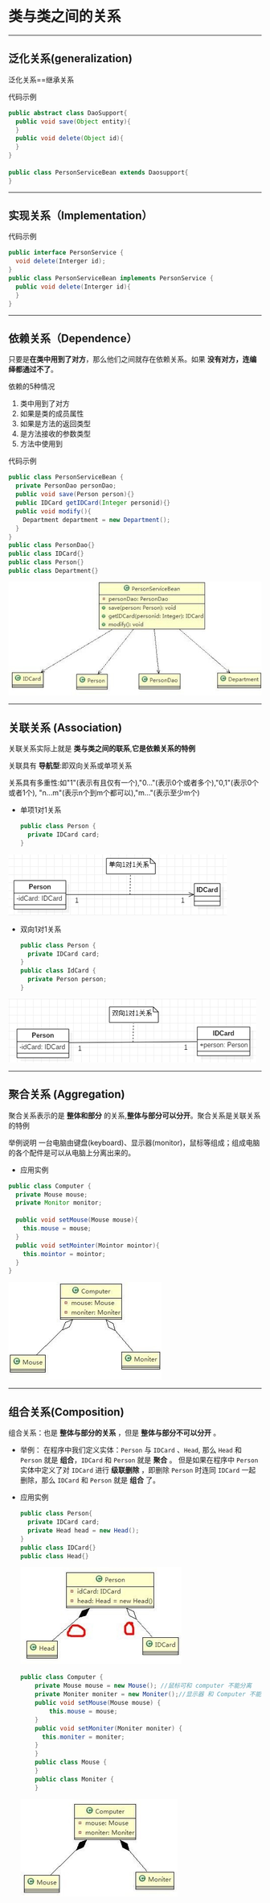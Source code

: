 # 类与类之间的关系
---
## 泛化关系(generalization)
泛化关系==继承关系

代码示例
```java
public abstract class DaoSupport{
  public void save(Object entity){
  }
  public void delete(Object id){
  }
}

public class PersonServiceBean extends Daosupport{
}
```

---
## 实现关系（Implementation）
代码示例
```java
public interface PersonService {
  void delete(Interger id);
}
public class PersonServiceBean implements PersonService {
  public void delete(Interger id){
  }
}
```

---
## 依赖关系（Dependence）
只要是**在类中用到了对方**，那么他们之间就存在依赖关系。如果 **没有对方，连编绎都通过不了**。

依赖的5种情况
  1. 类中用到了对方
  2. 如果是类的成员属性
  3. 如果是方法的返回类型
  4. 是方法接收的参数类型
  5. 方法中使用到

代码示例
```java
public class PersonServiceBean {
  private PersonDao personDao;
  public void save(Person person){}
  public IDCard getIDCard(Integer personid){}
  public void modify(){
    Department department = new Department();
  }
}
public class PersonDao{}
public class IDCard{}
public class Person{}
public class Department{}
```
![Dependency](./assets/Dependency.jpg)

---
## 关联关系 (Association)
关联关系实际上就是 **类与类之间的联系**,**它是依赖关系的特例**

关联具有 **导航型**:即双向关系或单项关系

关系具有多重性:如"1"(表示有且仅有一个),"0..."(表示0个或者多个),"0,1"(表示0个或者1个),
    "n...m"(表示n个到m个都可以),"m..."(表示至少m个)

* 单项1对1关系
  ```java
  public class Person {
    private IDCard card;
  }
  ```
![1-1-single-association](./assets/1-1-single-association.png)
* 双向1对1关系
  ```java
  public class Person {
    private IDCard card;
  }
  public class IdCard {
    private Person person;
  }
  ```
![1-1-double-association](./assets/1-1-double-association.png)

---
## 聚合关系 (Aggregation)
聚合关系表示的是 **整体和部分** 的关系,**整体与部分可以分开**。聚合关系是关联关系的特例

举例说明
一台电脑由键盘(keyboard)、显示器(monitor)，鼠标等组成；组成电脑的各个配件是可以从电脑上分离出来的。

* 应用实例
```java
public class Computer {
  private Mouse mouse;
  private Monitor monitor;

  public void setMouse(Mouse mouse){
    this.mouse = mouse;
  }
  public void setMointer(Mointor mointor){
    this.mointor = mointor;
  }
}
```
![Aggregation](./assets/Aggregation.jpg)

---
## 组合关系(Composition)
组合关系：也是 **整体与部分的关系** ，但是 **整体与部分不可以分开** 。

* 举例：
  在程序中我们定义实体：`Person` 与 `IDCard` 、`Head`, 那么 `Head` 和 `Person` 就是 **组合**，`IDCard` 和 `Person` 就是 **聚合** 。
  但是如果在程序中 `Person` 实体中定义了对 `IDCard` 进行 **级联删除** ，即删除 `Person` 时连同 `IDCard` 一起删除，那么 `IDCard`  和 `Person` 就是 **组合** 了。

* 应用实例
  ```java
  public class Person{
    private IDCard card;
    private Head head = new Head();
  }
  public class IDCard{}
  public class Head{}
  ```
  ![Composition-Example1](./assets/Composition-Example1.jpg)

  ```java
  public class Computer {
      private Mouse mouse = new Mouse(); //鼠标可和 computer 不能分离
      private Moniter moniter = new Moniter();//显示器 和 Computer 不能分离
      public void setMouse(Mouse mouse) {
          this.mouse = mouse;
      }
      public void setMoniter(Moniter moniter) {
        this.moniter = moniter;
      }
      }
      public class Mouse {
      }
      public class Moniter {
      }
  ```
  ![Composition-Example1](./assets/Composition-Example2.jpg)
